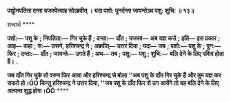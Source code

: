 **पशोॢनपतिता दन्ता यजस्वेत्याह सोऽब्रवीत् ।** **यदा पशो: पुनर्दन्ता जायन्तेऽथ पशु: शुचि: ॥ १३॥** 

शब्दार्थ **** 

**पशो:—** **पशु के** **; निपतिता:—** **गिर चुके हैं** **; दन्ता:—** **दाँत** **; यजस्व—** **अब यज्ञ करो** **; इति—** **इस प्रकार** **; आह—** **कहा** **; स:—** **उसने,** **हरिश्चन्द्र ने** **; अब्रवीत्—** **उत्तर दिया** **; यदा—** **जब** **; पशो:—** **पशु के** **; पुन:—** **फिर** **; दन्ता:—** **दाँत** **; जायन्ते—** **उगते हैं** **; अथ—** **तब** **; पशु:—** **पशु** **; शुचि:—** **बलि देने के लिए पवित्र होता है।** **.** 

**जब दाँत गिर चुके तो वरुण फिर आया और हरिश्चन्द्र से बोला ''अब पशु के दाँत गिर चुके हैं** **और तुम यज्ञ कर सकते हो।ÓÓ किन्तु हरिश्चन्द्र ने उत्तर दिया, ''जब पशु के दाँत फिर से उग आयेंगे तो** **वह बलि देने के लिए अत्यन्त शुद्ध होगा।ÓÓ** **** 
